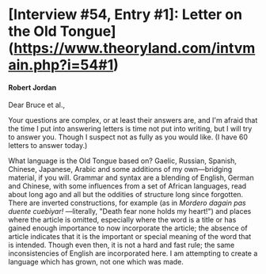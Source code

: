 # [Interview #54, Entry #1]: Letter on the Old Tongue](https://www.theoryland.com/intvmain.php?i=54#1)

#### Robert Jordan

Dear Bruce et al.,

Your questions are complex, or at least their answers are, and I'm afraid that the time I put into answering letters is time not put into writing, but I will try to answer you. Though I suspect not as fully as you would like. (I have 60 letters to answer today.)

What language is the Old Tongue based on? Gaelic, Russian, Spanish, Chinese, Japanese, Arabic and some additions of my own—bridging material, if you will. Grammar and syntax are a blending of English, German and Chinese, with some influences from a set of African languages, read about long ago and all but the oddities of structure long since forgotten. There are inverted constructions, for example (as in
*Mordero dagain pas duente cuebiyar!*
—literally, "Death fear none holds my heart!") and places where the article is omitted, especially where the word is a title or has gained enough importance to now incorporate the article; the absence of article indicates that it is the important or special meaning of the word that is intended. Though even then, it is not a hard and fast rule; the same inconsistencies of English are incorporated here. I am attempting to create a language which has grown, not one which was made.

